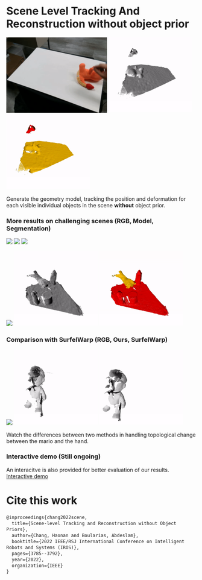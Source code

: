 # Scene Level Tracking And Reconstruction without object prior

<img src="docs/move_dragon_cam0.gif" height="200"/> <img src="docs/move_dragon_live.gif" height="200"/> <img src="docs/move_dragon_seg.gif" height="200"/>

Generate the geometry model, tracking the position and deformation for each visible individual objects in the scene **without** object prior. 

### More results on challenging scenes (RGB, Model, Segmentation)

<img src="docs/open_bag_cam0.gif" height="200"/> <img src="docs/open_bag_live.gif" height="200"/> <img src="docs/open_bag_seg.gif" height="200"/>

<img src="docs/move_triple_cam0.gif" height="200"/> <img src="docs/move_triple_live.gif" height="200"/> <img src="docs/move_triple_seg.gif" height="200"/>

### Comparison with SurfelWarp (RGB, Ours, SurfelWarp)

<img src="docs/mario_cam0.gif" height="200"/> <img src="docs/mario_star.gif" height="200"/> <img src="docs/mario_surfelwarp.gif" height="200"/>

Watch the differences between two methods in handling topological change between the mario and the hand.

### Interactive demo (Still ongoing)

An interacitve is also provided for better evaluation of our results. [Interactive demo](https://changhaonan.github.io/Easy3DViewer/
)

# Cite this work
```
@inproceedings{chang2022scene,
  title={Scene-level Tracking and Reconstruction without Object Priors},
  author={Chang, Haonan and Boularias, Abdeslam},
  booktitle={2022 IEEE/RSJ International Conference on Intelligent Robots and Systems (IROS)},
  pages={3785--3792},
  year={2022},
  organization={IEEE}
}
```
